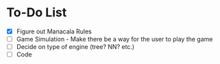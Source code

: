 # To-Do List

- [x] Figure out Manacala Rules
- [ ] Game Simulation - Make there be a way for the user to play the game
- [ ] Decide on type of engine (tree? NN? etc.)
- [ ] Code